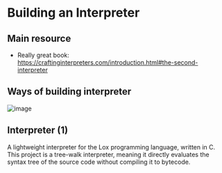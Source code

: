 # Building an Interpreter
## Main resource
- Really great book: https://craftinginterpreters.com/introduction.html#the-second-interpreter

## Ways of building interpreter
![image](https://github.com/user-attachments/assets/3f6dca06-e82a-48b3-bada-a660a85f84f0)

## Interpreter (1)
A lightweight interpreter for the Lox programming language, written in C. This project is a tree-walk interpreter, meaning it directly evaluates the syntax tree of the source code without compiling it to bytecode.


